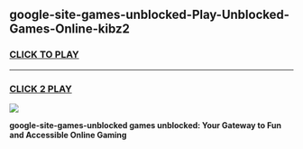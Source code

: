 
## google-site-games-unblocked-Play-Unblocked-Games-Online-kibz2
<h3>
<a href="https://premium76.site?title=google-site-games-unblocked&ref=24A">CLICK TO PLAY</a></h3>
<hr>

<h3>
<a href="https://premium76.site?title=google-site-games-unblocked&ref=24A">CLICK 2 PLAY</a>
  
</h3>

<a href="https://premium76.site?title=google-site-games-unblocked&ref=24A"><img src="https://clearcache.store/games.png"></a>


**google-site-games-unblocked games unblocked: Your Gateway to Fun and Accessible Online Gaming**
